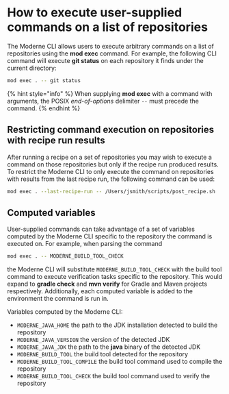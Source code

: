 # How to execute user-supplied commands on a list of repositories

The Moderne CLI allows users to execute arbitrary commands on a list of repositories using the **mod exec** command. For example, the following CLI command will execute **git status** on each repository it finds under the current directory:
```bash
mod exec . -- git status
```

{% hint style="info" %}
When supplying **mod exec** with a command with arguments, the POSIX _end-of-options_ delimiter `--` must precede the command.
{% endhint %}

## Restricting command execution on repositories with recipe run results

After running a recipe on a set of repositories you may wish to execute a command on those repositories but only if the recipe run produced results. To restrict the Moderne CLI to only execute the command on repositories with results from the last recipe run, the following command can be used:
```bash
mod exec . --last-recipe-run -- /Users/jsmith/scripts/post_recipe.sh
``` 

## Computed variables

User-supplied commands can take advantage of a set of variables computed by the Moderne CLI specific to the repository the command is executed on. For example, when parsing the command

```bash
mod exec . -- MODERNE_BUILD_TOOL_CHECK
```

the Moderne CLI will substitute `MODERNE_BUILD_TOOL_CHECK` with the
build tool command to execute verification tasks specific to the repository. This
would expand to **gradle check** and **mvn verify** for Gradle and Maven projects
respectively. Additionally, each computed variable is added to the environment
the command is run in.

Variables computed by the Moderne CLI:
- `MODERNE_JAVA_HOME` the path to the JDK installation detected to build the repository
- `MODERNE_JAVA_VERSION` the version of the detected JDK
- `MODERNE_JAVA_JDK` the path to the **java** binary of the detected JDK
- `MODERNE_BUILD_TOOL` the build tool detected for the repository
- `MODERNE_BUILD_TOOL_COMPILE` the build tool command used to compile the repository
- `MODERNE_BUILD_TOOL_CHECK` the build tool command used to verify the repository
